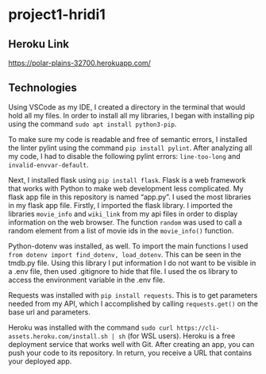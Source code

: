 # project1-hridi1
## Heroku Link
https://polar-plains-32700.herokuapp.com/
## Technologies
Using VSCode as my IDE, I created a directory in the terminal that would hold all my files. In order to install all my libraries, I began with installing pip using the command `sudo apt install python3-pip`.

To make sure my code is readable and free of semantic errors, I installed the linter pylint using the command `pip install pylint`. After analyzing all my code, I had to disable the following pylint errors: `line-too-long` and `invalid-envvar-default`.

Next, I installed flask using `pip install flask`. Flask is a web framework that works with Python to make web development less complicated. My flask app file in this repository is named “app.py”. I used the most libraries in my flask app file. Firstly, I imported the flask library. I imported the libraries `movie_info` and `wiki_link` from my api files in order to display information on the web browser. The function `random` was used to call a random element from a list of movie ids in the `movie_info()` function.

Python-dotenv was installed, as well. To import the main functions I used `from dotenv import find_dotenv, load_dotenv`. This can be seen in the tmdb.py file. Using this library I put information I do not want to be visible in a .env file, then used .gitignore to hide that file. I used the os library to access the environment variable in the .env file.

Requests was installed with `pip install requests`. This is to get parameters needed from my API, which I accomplished by calling `requests.get()` on the base url and parameters.

Heroku was installed with the command `sudo curl https://cli-assets.heroku.com/install.sh | sh` (for WSL users). Heroku is a free deployment service that works well with Git. After creating an app, you can push your code to its repository. In return, you receive a URL that contains your deployed app.
